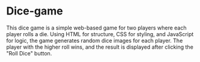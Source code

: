 # Dice-game
This dice game is a simple web-based game for two players where each player rolls a die. Using HTML for structure, CSS for styling, and JavaScript for logic, the game generates random dice images for each player. The player with the higher roll wins, and the result is displayed after clicking the "Roll Dice" button.
